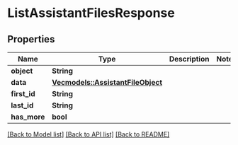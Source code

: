 # ListAssistantFilesResponse

## Properties

Name | Type | Description | Notes
------------ | ------------- | ------------- | -------------
**object** | **String** |  | 
**data** | [**Vec<models::AssistantFileObject>**](AssistantFileObject.md) |  | 
**first_id** | **String** |  | 
**last_id** | **String** |  | 
**has_more** | **bool** |  | 

[[Back to Model list]](../README.md#documentation-for-models) [[Back to API list]](../README.md#documentation-for-api-endpoints) [[Back to README]](../README.md)


